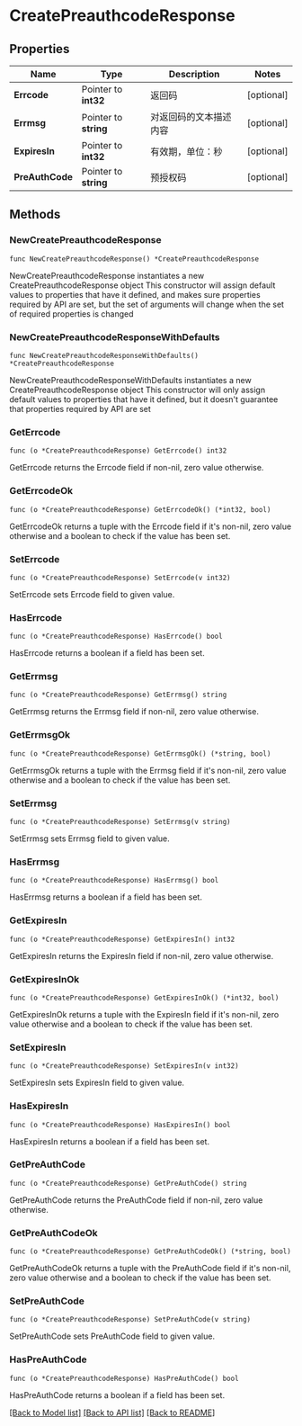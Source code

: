 # CreatePreauthcodeResponse

## Properties

Name | Type | Description | Notes
------------ | ------------- | ------------- | -------------
**Errcode** | Pointer to **int32** | 返回码 | [optional] 
**Errmsg** | Pointer to **string** | 对返回码的文本描述内容 | [optional] 
**ExpiresIn** | Pointer to **int32** | 有效期，单位：秒 | [optional] 
**PreAuthCode** | Pointer to **string** | 预授权码 | [optional] 

## Methods

### NewCreatePreauthcodeResponse

`func NewCreatePreauthcodeResponse() *CreatePreauthcodeResponse`

NewCreatePreauthcodeResponse instantiates a new CreatePreauthcodeResponse object
This constructor will assign default values to properties that have it defined,
and makes sure properties required by API are set, but the set of arguments
will change when the set of required properties is changed

### NewCreatePreauthcodeResponseWithDefaults

`func NewCreatePreauthcodeResponseWithDefaults() *CreatePreauthcodeResponse`

NewCreatePreauthcodeResponseWithDefaults instantiates a new CreatePreauthcodeResponse object
This constructor will only assign default values to properties that have it defined,
but it doesn't guarantee that properties required by API are set

### GetErrcode

`func (o *CreatePreauthcodeResponse) GetErrcode() int32`

GetErrcode returns the Errcode field if non-nil, zero value otherwise.

### GetErrcodeOk

`func (o *CreatePreauthcodeResponse) GetErrcodeOk() (*int32, bool)`

GetErrcodeOk returns a tuple with the Errcode field if it's non-nil, zero value otherwise
and a boolean to check if the value has been set.

### SetErrcode

`func (o *CreatePreauthcodeResponse) SetErrcode(v int32)`

SetErrcode sets Errcode field to given value.

### HasErrcode

`func (o *CreatePreauthcodeResponse) HasErrcode() bool`

HasErrcode returns a boolean if a field has been set.

### GetErrmsg

`func (o *CreatePreauthcodeResponse) GetErrmsg() string`

GetErrmsg returns the Errmsg field if non-nil, zero value otherwise.

### GetErrmsgOk

`func (o *CreatePreauthcodeResponse) GetErrmsgOk() (*string, bool)`

GetErrmsgOk returns a tuple with the Errmsg field if it's non-nil, zero value otherwise
and a boolean to check if the value has been set.

### SetErrmsg

`func (o *CreatePreauthcodeResponse) SetErrmsg(v string)`

SetErrmsg sets Errmsg field to given value.

### HasErrmsg

`func (o *CreatePreauthcodeResponse) HasErrmsg() bool`

HasErrmsg returns a boolean if a field has been set.

### GetExpiresIn

`func (o *CreatePreauthcodeResponse) GetExpiresIn() int32`

GetExpiresIn returns the ExpiresIn field if non-nil, zero value otherwise.

### GetExpiresInOk

`func (o *CreatePreauthcodeResponse) GetExpiresInOk() (*int32, bool)`

GetExpiresInOk returns a tuple with the ExpiresIn field if it's non-nil, zero value otherwise
and a boolean to check if the value has been set.

### SetExpiresIn

`func (o *CreatePreauthcodeResponse) SetExpiresIn(v int32)`

SetExpiresIn sets ExpiresIn field to given value.

### HasExpiresIn

`func (o *CreatePreauthcodeResponse) HasExpiresIn() bool`

HasExpiresIn returns a boolean if a field has been set.

### GetPreAuthCode

`func (o *CreatePreauthcodeResponse) GetPreAuthCode() string`

GetPreAuthCode returns the PreAuthCode field if non-nil, zero value otherwise.

### GetPreAuthCodeOk

`func (o *CreatePreauthcodeResponse) GetPreAuthCodeOk() (*string, bool)`

GetPreAuthCodeOk returns a tuple with the PreAuthCode field if it's non-nil, zero value otherwise
and a boolean to check if the value has been set.

### SetPreAuthCode

`func (o *CreatePreauthcodeResponse) SetPreAuthCode(v string)`

SetPreAuthCode sets PreAuthCode field to given value.

### HasPreAuthCode

`func (o *CreatePreauthcodeResponse) HasPreAuthCode() bool`

HasPreAuthCode returns a boolean if a field has been set.


[[Back to Model list]](../README.md#documentation-for-models) [[Back to API list]](../README.md#documentation-for-api-endpoints) [[Back to README]](../README.md)


